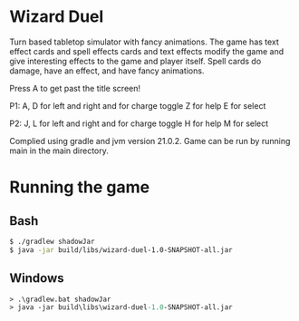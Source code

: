 # Wizard Duel

Turn based tabletop simulator with fancy animations. The game has text effect cards and spell effects cards and 
text effects modify the game and give interesting effects to the game and player itself.
Spell cards do damage, have an effect, and have fancy animations. 

Press A to get past the title screen!

P1:
A, D for left and right and for charge toggle
Z for help
E for select

P2:
J, L for left and right and for charge toggle
H for help
M for select

Complied using gradle and jvm version 21.0.2. 
Game can be run by running main in the main directory.

# Running the game

## Bash

```sh
$ ./gradlew shadowJar
$ java -jar build/libs/wizard-duel-1.0-SNAPSHOT-all.jar
```

## Windows

```ps
> .\gradlew.bat shadowJar
> java -jar build\libs\wizard-duel-1.0-SNAPSHOT-all.jar
```
